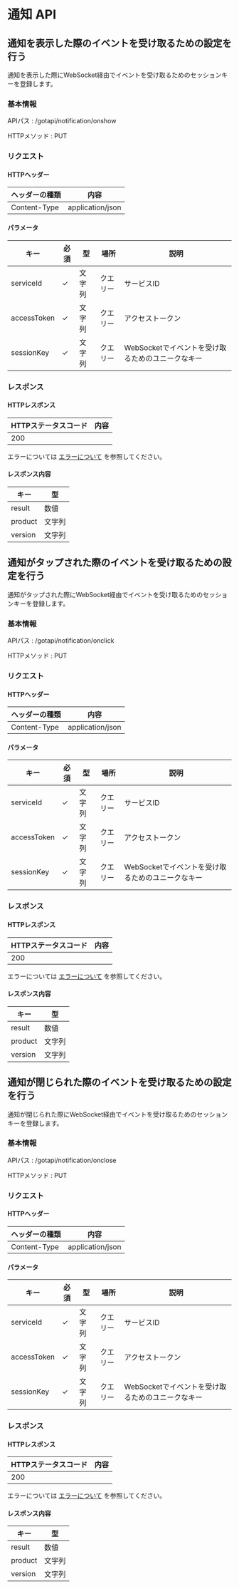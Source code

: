 # 通知 API

## 通知を表示した際のイベントを受け取るための設定を行う

通知を表示した際にWebSocket経由でイベントを受け取るためのセッションキーを登録します。

### 基本情報

APIパス
: /gotapi/notification/onshow

HTTPメソッド
: PUT

### リクエスト

#### HTTPヘッダー

|ヘッダーの種類|内容|
|----------------|----------------|
|Content-Type|application/json|

#### パラメータ

|キー|必須|型|場所|説明|
|-----|-----|-----|-----|-----|
|serviceId|✓|文字列|クエリー|サービスID|
|accessToken|✓|文字列|クエリー|アクセストークン|
|sessionKey|✓|文字列|クエリー|WebSocketでイベントを受け取るためのユニークなキー|

### レスポンス

#### HTTPレスポンス

|HTTPステータスコード|内容|
|-----|-----|
|200||

エラーについては [エラーについて](./error.md) を参照してください。

#### レスポンス内容

|キー|型|
|----|----|
|result|数値|
|product|文字列|
|version|文字列|

## 通知がタップされた際のイベントを受け取るための設定を行う

通知がタップされた際にWebSocket経由でイベントを受け取るためのセッションキーを登録します。

### 基本情報

APIパス
: /gotapi/notification/onclick

HTTPメソッド
: PUT

### リクエスト

#### HTTPヘッダー

|ヘッダーの種類|内容|
|----------------|----------------|
|Content-Type|application/json|

#### パラメータ

|キー|必須|型|場所|説明|
|-----|-----|-----|-----|-----|
|serviceId|✓|文字列|クエリー|サービスID|
|accessToken|✓|文字列|クエリー|アクセストークン|
|sessionKey|✓|文字列|クエリー|WebSocketでイベントを受け取るためのユニークなキー|

### レスポンス

#### HTTPレスポンス

|HTTPステータスコード|内容|
|-----|-----|
|200||

エラーについては [エラーについて](./error.md) を参照してください。

#### レスポンス内容

|キー|型|
|----|----|
|result|数値|
|product|文字列|
|version|文字列|

## 通知が閉じられた際のイベントを受け取るための設定を行う

通知が閉じられた際にWebSocket経由でイベントを受け取るためのセッションキーを登録します。

### 基本情報

APIパス
: /gotapi/notification/onclose

HTTPメソッド
: PUT

### リクエスト

#### HTTPヘッダー

|ヘッダーの種類|内容|
|----------------|----------------|
|Content-Type|application/json|

#### パラメータ

|キー|必須|型|場所|説明|
|-----|-----|-----|-----|-----|
|serviceId|✓|文字列|クエリー|サービスID|
|accessToken|✓|文字列|クエリー|アクセストークン|
|sessionKey|✓|文字列|クエリー|WebSocketでイベントを受け取るためのユニークなキー|

### レスポンス

#### HTTPレスポンス

|HTTPステータスコード|内容|
|-----|-----|
|200||

エラーについては [エラーについて](./error.md) を参照してください。

#### レスポンス内容

|キー|型|
|----|----|
|result|数値|
|product|文字列|
|version|文字列|

